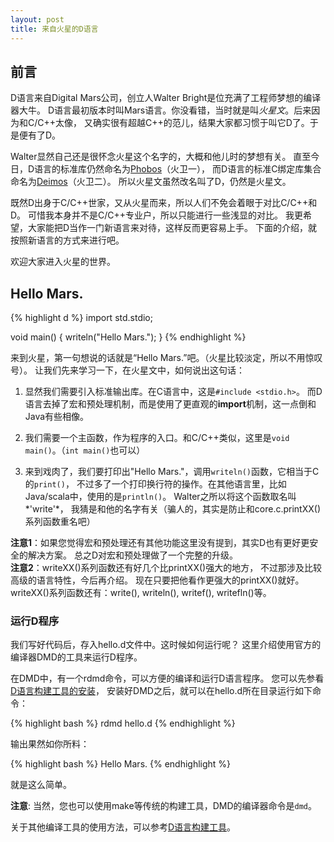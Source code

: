 ```yaml
---
layout: post
title: 来自火星的D语言
---
```


## 前言

D语言来自Digital Mars公司，创立人Walter Bright是位充满了工程师梦想的编译器大牛。
D语言最初版本时叫Mars语言。你没看错，当时就是叫*火星文*。后来因为和C/C++太像，
又确实很有超越C++的范儿，结果大家都习惯于叫它D了。于是便有了D。

Walter显然自己还是很怀念火星这个名字的，大概和他儿时的梦想有关。
直至今日，D语言的标准库仍然命名为[Phobos](https://github.com/D-Programming-Language/phobos)（火卫一），
而D语言的标准C绑定库集合命名为[Deimos](https://github.com/D-Programming-Deimos)（火卫二）。
所以火星文虽然改名叫了D，仍然是火星文。

既然D出身于C/C++世家，又从火星而来，所以人们不免会着眼于对比C/C++和D。
可惜我本身并不是C/C++专业户，所以只能进行一些浅显的对比。
我更希望，大家能把D当作一门新语言来对待，这样反而更容易上手。
下面的介绍，就按照新语言的方式来进行吧。

欢迎大家进入火星的世界。


<p class="title" id="hello-mars"></p>

## Hello Mars.

{% highlight d %}
import std.stdio;

void main()
{
  writeln("Hello Mars.");
}
{% endhighlight %}

来到火星，第一句想说的话就是“Hello Mars.”吧。（火星比较淡定，所以不用惊叹号）。
让我们先来学习一下，在火星文中，如何说出这句话：

1. 显然我们需要引入标准输出库。在C语言中，这是`#include <stdio.h>`。
而D语言去掉了宏和预处理机制，而是使用了更直观的**import**机制，这一点倒和Java有些相像。

1. 我们需要一个主函数，作为程序的入口。和C/C++类似，这里是`void main()`。（`int main()`也可以）

1. 来到戏肉了，我们要打印出"Hello Mars."，调用`writeln()`函数，它相当于C的`print()`，
不过多了一个打印换行符的操作。在其他语言里，比如Java/scala中，使用的是`println()`。
Walter之所以将这个函数取名叫*'write'*，
我猜是和他的名字有关（骗人的，其实是防止和core.c.printXX()系列函数重名吧）


**注意1**：如果您觉得宏和预处理还有其他功能这里没有提到，其实D也有更好更安全的解决方案。
总之D对宏和预处理做了一个完整的升级。  
**注意2**：writeXX()系列函数还有好几个比printXX()强大的地方，
不过那涉及比较高级的语言特性，今后再介绍。
现在只要把他看作更强大的printXX()就好。
writeXX()系列函数还有：write(), writeln(), writef(), writefln()等。


### 运行D程序

我们写好代码后，存入hello.d文件中。这时候如何运行呢？
这里介绍使用官方的编译器DMD的工具来运行D程序。

在DMD中，有一个rdmd命令，可以方便的编译和运行D语言程序。
您可以先参看[D语言构建工具的安装](posts/d-building#installation)，
安装好DMD之后，就可以在hello.d所在目录运行如下命令：

{% highlight bash %}
rdmd hello.d
{% endhighlight %}

输出果然如你所料：

{% highlight bash %}
Hello Mars.
{% endhighlight %}

就是这么简单。

**注意**: 当然，您也可以使用make等传统的构建工具，DMD的编译器命令是`dmd`。

关于其他编译工具的使用方法，可以参考[D语言构建工具](posts/d-building)。

